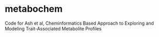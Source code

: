 # metabochem
Code for Ash et al,  Cheminformatics Based Approach to Exploring and Modeling Trait-Associated Metabolite Profiles
